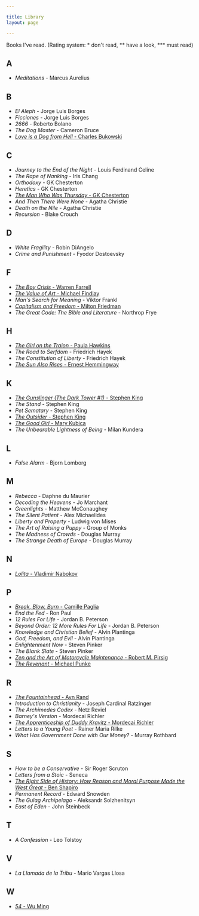```yaml
---

title: Library
layout: page

---
```


Books I've read. (Rating system: * don't read, ** have a look, \*** must read) 

## A

* _Meditations_ - Marcus Aurelius

## B

* _El Aleph_ - Jorge Luis Borges
* _Ficciones_ - Jorge Luis Borges
* _2666_ - Roberto Bolano
* _The Dog Master_ - Cameron Bruce 
* [_Love is a Dog from Hell_ - Charles Bukowski](https://www.goodreads.com/book/show/6563890-love-is-a-dog-from-hell)

## C

* _Journey to the End of the Night_ - Louis Ferdinand Celine
* _The Rape of Nanking_ - Iris Chang
* _Orthodoxy_ - GK Chesterton
* _Heretics_ - GK Chesterton
* [_The Man Who Was Thursday_ - GK Chesterton](https://www.goodreads.com/book/show/184419.The_Man_Who_Was_Thursday)
* _And Then There Were None_ - Agatha Christie
* _Death on the Nile_ - Agatha Christie
* _Recursion_ - Blake Crouch

## D

* _White Fragility_ - Robin DiAngelo
* _Crime and Punishment_ - Fyodor Dostoevsky

## F

* [_The Boy Crisis_ - Warren Farrell](https://www.goodreads.com/book/show/37854870-the-boy-crisis) 
* [_The Value of Art_ - Michael Findlay](https://www.goodreads.com/book/show/13641387-the-value-of-art)
* _Man's Search for Meaning_ - Viktor Frankl
* [_Capitalism and Freedom_ - Milton Friedman](https://www.goodreads.com/book/show/51877.Capitalism_and_Freedom)
* _The Great Code: The Bible and Literature_ - Northrop Frye

## H

* [_The Girl on the Traion_ - Paula Hawkins](https://www.goodreads.com/book/show/22557272-the-girl-on-the-train)
* _The Road to Serfdom_ - Friedrich Hayek
* _The Constitution of Liberty_ - Friedrich Hayek
* [_The Sun Also Rises_ - Ernest Hemmingway](https://www.goodreads.com/book/show/3876.The_Sun_Also_Rises)


## K

* [_The Gunslinger (The Dark Tower #1)_ - Stephen King](https://www.goodreads.com/book/show/43615.The_Gunslinger)
* _The Stand_ - Stephen King
* _Pet Sematary_ - Stephen King
* [_The Outsider_ - Stephen King](https://www.goodreads.com/book/show/36124936-the-outsider)
* [_The Good Girl_ - Mary Kubica](https://www.goodreads.com/book/show/18812405-the-good-girl)
* _The Unbearable Lightness of Being_ - Milan Kundera

## L
* _False Alarm_ - Bjorn Lomborg

## M

* _Rebecca_ - Daphne du Maurier
* _Decoding the Heavens_ - Jo Marchant
* _Greenlights_ - Matthew McConaughey
* _The Silent Patient_ - Alex Michaelides
* _Liberty and Property_ - Ludwig von Mises
* _The Art of Raising a Puppy_ - Group of Monks
* _The Madness of Crowds_ - Douglas Murray
* _The Strange Death of Europe_ - Douglas Murray

## N

* [_Lolita_ - Vladimir Nabokov](https://www.goodreads.com/book/show/7604.Lolita)

## P

* [_Break, Blow, Burn_ - Camille Paglia](https://www.goodreads.com/book/show/48258.Break_Blow_Burn)
* _End the Fed_ - Ron Paul
* _12 Rules For Life_ - Jordan B. Peterson
* _Beyond Order: 12 More Rules For Life_ - Jordan B. Peterson
* _Knowledge and Christian Belief_ - Alvin Plantinga
* _God, Freedom, and Evil_ - Alvin Plantinga
* _Enlightenment Now_ - Steven Pinker
* _The Blank Slate_ - Steven Pinker
* [_Zen and the Art of Motorcycle Maintenance_ - Robert M. Pirsig](https://www.goodreads.com/book/show/629.Zen_and_the_Art_of_Motorcycle_Maintenance)
* [_The Revenant_ - Michael Punke](https://www.goodreads.com/book/show/22836957-the-revenant)

## R

* [_The Fountainhead_ - Ayn Rand](https://www.goodreads.com/book/show/2122.The_Fountainhead)
* _Introduction to Christianity_ - Joseph Cardinal Ratzinger
* _The Archimedes Codex_ - Netz Reviel
* _Barney's Version_ - Mordecai Richler
* [_The Apprenticeship of Duddy Kravitz_ - Mordecai Richler](https://www.goodreads.com/book/show/203073.The_Apprenticeship_of_Duddy_Kravitz)
* _Letters to a Young Poet_ - Rainer Maria Rilke
* _What Has Government Done with Our Money?_ - Murray Rothbard

## S

* _How to be a Conservative_ - Sir Roger Scruton
* _Letters from a Stoic_ - Seneca
* [_The Right Side of History: How Reason and Moral Purpose Made the West Great_ - Ben Shapiro](https://www.goodreads.com/book/show/42649659-the-right-side-of-history)
* _Permanent Record_ - Edward Snowden
* _The Gulag Archipelago_ - Aleksandr Solzhenitsyn
* _East of Eden_ - John Steinbeck

## T

* _A Confession_ - Leo Tolstoy

## V

* _La Llamada de la Tribu_ - Mario Vargas Llosa

## W

* [_54_ - Wu Ming](https://www.goodreads.com/book/show/333785.54)
